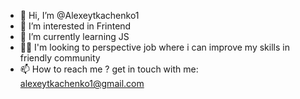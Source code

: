 - 👋 Hi, I’m @Alexeytkachenko1
- 👀 I’m interested in Frintend
- 🌱 I’m currently learning JS
- 🧑‍💻 I'm looking to perspective job where i can improve my skills in friendly community
- 📫 How to reach me ? get in touch with me: alexeytkachenko1@gmail.com

<!---
Alexeytkachenko1/Alexeytkachenko1 is a ✨ special ✨ repository because its `README.md` (this file) appears on your GitHub profile.
You can click the Preview link to take a look at your changes.
--->
